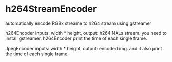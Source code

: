 # h264StreamEncoder
automatically encode RGBx streame to h264 stream using gstreamer

h264Encoder inputs: width * height, output: h264 NALs stream. you need to install gstreamer.
h264Encoder print the time of each single frame.

JpegEncoder inputs: width * height, output: encoded img. and it also print  the time of each single frame.

